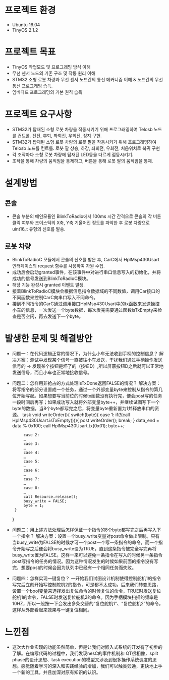 # 프로젝트 환경
 - Ubuntu 16.04
 - TinyOS 2.1.2

# 프로젝트 목표
 -	TinyOS 작업모드 및 프로그래밍 방식 이해
 -	무선 센서 노드의 기존 구조 및 작동 원리 이해
 -	STM32 소형 로봇 차량과 무선 센서 노드간의 통신 메커니즘 이해 & 노드간의 무선 통신 프로그래밍 습득.
 -	임베디드 프로그래밍의 기본 원칙 습득

# 프로젝트 요구사항
 -	STM32가 탑재된 소형 로봇 차량을 작동시키기 위해 프로그래밍하여 Telosb 노드를 컨트롤. 전진, 후퇴, 좌회전, 우회전, 정지 구현.
 -	STM32가 탑재된 소형 로봇 차량의 로봇 팔을 작동시키기 위해 프로그래밍하여 Telosb 노드를 컨트롤. 로봇 팔 상승, 하강, 좌회전, 우회전, 처음위치로 복귀 구현
 -	각 조작마다 소형 로봇 차량에 탑재된 LED등을 다르게 점등시키기.
 -	 조작을 통해 차량의 움직임을 통제하고, 버튼을 통해 로봇 팔의 움직임을 통제.

# 설계방법
 ## 콘솔
  - 콘솔 부분의 메인모듈인 BlinkToRadio에서 100ms 시간 간격으로 콘솔의 각 버튼 클릭 여부와 조이스틱의 X축, Y축 기울어진 정도를 파악한 후 로봇 차량으로 uint16_t 유형의 신호를 발송.
 ## 로봇 차량
  - BlinkToRadioC 모듈에서 콘솔의 신호를 받은 후, CarC에서 HplMsp430Usart 인터페이스의 request 함수를 사용하여 자원 수집.
  - 成功后会启动granted事件，在该事件中对进行串口信息写入的初始化，并将成功的信号发送到BlinkToRadioC模块。
  - 해당 기능 완성시 granted 이벤트 발생. 
  - 接着BlinkToRadioC模块会根据信息指令数据域的不同数值，调用Car接口的不同函数来控制CarC向串口写入不同命令。
  - 接到不同指令的CarC通过调用接口HplMsp430Usart中的tx函数来发送操控小车的信息，一次发送一个byte数据，每次发完需要通过函数isTxEmpty来检查是否空闲，再去发送下一个byte。

# 발생한 문제 및 해결방안
 - 问题一：在代码逻辑正常的情况下，为什么小车无法收到手柄的控制信息？
解决方案：测试中发现某个信号一直被往小车发送，干扰我们通过手柄操作发送信号的 -> 发现某个按钮是坏了的（按钮D）,所以屏蔽按钮D之后就可以正常地发送信号，而且小车也正常地接收信号。
 - 问题二：怎样用非抢占的方式处理isTxDone返回FALSE的情况？
解决方案：将写指令的部分设置成一个任务，通过一个外部变量byte来控制从指令的第几位开始写起。如果想要写当前位的时候tx函数没有执行完，便会post写的任务一段时间后再写；如果成功写入就将外部变量byte++，并继续试图写下一个byte的数据。当8个byte都写完之后，将变量byte重新置为1并释放串口的资源。
        task void writeOrder(){
		switch(byte){
			case 1:
			if(!(call HplMsp430Usart.isTxEmpty())){
				post writeOrder();
				break;
			}
			data_end = data % 0x100;
			call HplMsp430Usart.tx(0x01);
			byte++;
        
			case 2:
			…
			case 3:
			…
			case 4:
			…
			case 5:
			…
			case 6:
			…
			case 7:
			…
			case 8:
			…
			call Resource.release();
			busy_write = FALSE;
			byte = 1;			
		}
	}
 - 问题二：用上述方法处理后怎样保证一个指令的8个byte都写完之后再写入下一个指令？
解决方案：设置一个busy_write变量对post命令做出限制。只有当busy_write为FALSE的时候才可一个post一个写一条指令的命令，而一个指令开始写之后便会将busy_write设为TRUE，直到这条指令被完全写完再将busy_write置为FALSE。这样一来可以避免一条指令在写入的时候另一条指令post写指令的任务的情况。因为这种情况发生的时候如果前面的指令没有写完，想要post的时候会因为队列中已经有一个相同任务而失败。
 - 问题四：怎样实现一键复位？
一开始我们试图设计机制使得控制舵机1的指令写完后立刻开始写控制舵机2的指令，可是都不太成功。后来我们转变思路，设置一个bool变量来选择发出复位命令的时候复位的命令，TRUE时发送复位舵机1的命令，FALSE时发送复位舵机2的命令。因为手柄模块扫描的频率是10HZ，所以一般按一下会发出多条交替的“复位舵机1”、“复位舵机2”的命令，这样从外部看起来效果与一键复位相同。

# 느낀점
 - 这次大作业实现的功能虽然简单，但是让我们对嵌入式系统的开发有了初步的了解。在编写代码的过程中，我们发现nesC的事件机制和 QT很相像，split phase的设计思想、task execution的模型又涉及到很多操作系统调度的思想。感觉随着学习的深入和实践经验的增加，我们可以触类旁通，更快地上手一个新的工具，并且加深对原有知识的认识。
